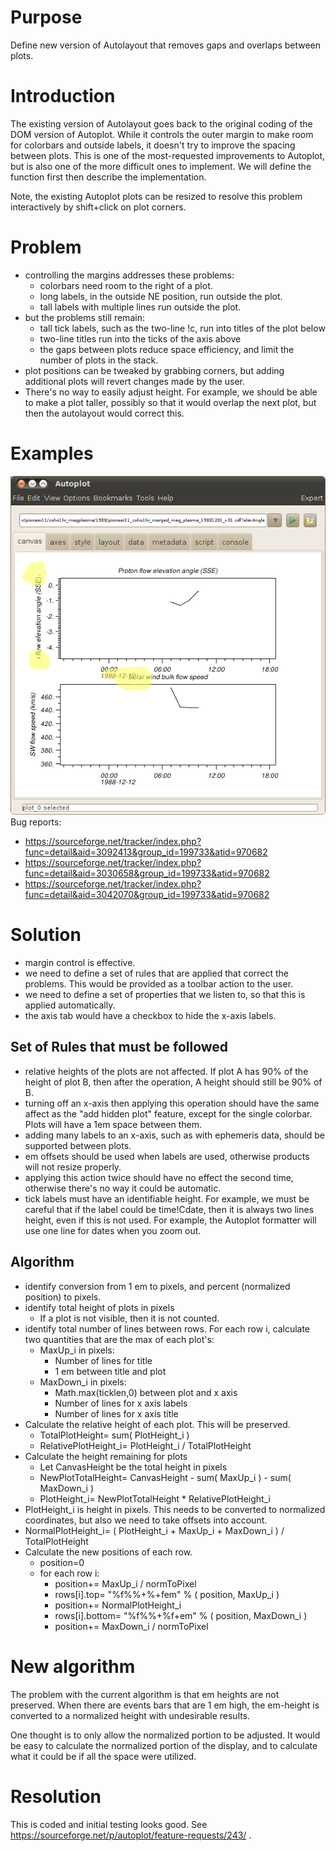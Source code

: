 # Purpose

Define new version of Autolayout that removes gaps and overlaps between
plots.

# Introduction

The existing version of Autolayout goes back to the original coding of
the DOM version of Autoplot. While it controls the outer margin to make
room for colorbars and outside labels, it doesn't try to improve the
spacing between plots. This is one of the most-requested improvements to
Autoplot, but is also one of the more difficult ones to implement. We
will define the function first then describe the implementation.

Note, the existing Autoplot plots can be resized to resolve this problem
interactively by shift+click on plot corners.

# Problem

  - controlling the margins addresses these problems:
      - colorbars need room to the right of a plot.
      - long labels, in the outside NE position, run outside the plot.
      - tall labels with multiple lines run outside the plot.
  - but the problems still remain:
      - tall tick labels, such as the two-line <time>\!c<date>, run into
        titles of the plot below
      - two-line titles run into the ticks of the axis above
      - the gaps between plots reduce space efficiency, and limit the
        number of plots in the stack.
  - plot positions can be tweaked by grabbing corners, but adding
    additional plots will revert changes made by the user.
  - There's no way to easily adjust height. For example, we should be
    able to make a plot taller, possibly so that it would overlap the
    next plot, but then the autolayout would correct this.

# Examples

![clippingLayout.jpg](clippingLayout.jpg "clippingLayout.jpg") Bug
reports:

  - <https://sourceforge.net/tracker/index.php?func=detail&aid=3092413&group_id=199733&atid=970682>
  - <https://sourceforge.net/tracker/index.php?func=detail&aid=3030658&group_id=199733&atid=970682>
  - <https://sourceforge.net/tracker/index.php?func=detail&aid=3042070&group_id=199733&atid=970682>

# Solution

  - margin control is effective.
  - we need to define a set of rules that are applied that correct the
    problems. This would be provided as a toolbar action to the user.
  - we need to define a set of properties that we listen to, so that
    this is applied automatically.
  - the axis tab would have a checkbox to hide the x-axis labels.

## Set of Rules that must be followed

  - relative heights of the plots are not affected. If plot A has 90% of
    the height of plot B, then after the operation, A height should
    still be 90% of B.
  - turning off an x-axis then applying this operation should have the
    same affect as the "add hidden plot" feature, except for the single
    colorbar. Plots will have a 1em space between them.
  - adding many labels to an x-axis, such as with ephemeris data, should
    be supported between plots.
  - em offsets should be used when labels are used, otherwise products
    will not resize properly.
  - applying this action twice should have no effect the second time,
    otherwise there's no way it could be automatic.
  - tick labels must have an identifiable height. For example, we must
    be careful that if the label could be time\!Cdate, then it is always
    two lines height, even if this is not used. For example, the
    Autoplot formatter will use one line for dates when you zoom out.

## Algorithm

  - identify conversion from 1 em to pixels, and percent (normalized
    position) to pixels.
  - identify total height of plots in pixels
      - If a plot is not visible, then it is not counted.
  - identify total number of lines between rows. For each row i,
    calculate two quantities that are the max of each plot's:
      - MaxUp\_i in pixels:
          - Number of lines for title
          - 1 em between title and plot
      - MaxDown\_i in pixels:
          - Math.max(ticklen,0) between plot and x axis
          - Number of lines for x axis labels
          - Number of lines for x axis title
  - Calculate the relative height of each plot. This will be preserved.
      - TotalPlotHeight= sum( PlotHeight\_i )
      - RelativePlotHeight\_i= PlotHeight\_i / TotalPlotHeight
  - Calculate the height remaining for plots
      - Let CanvasHeight be the total height in pixels
      - NewPlotTotalHeight= CanvasHeight - sum( MaxUp\_i ) - sum(
        MaxDown\_i )
      - PlotHeight\_i= NewPlotTotalHeight \* RelativePlotHeight\_i
  - PlotHeight\_i is height in pixels. This needs to be converted to
    normalized coordinates, but also we need to take offsets into
    account.
  - NormalPlotHeight\_i= ( PlotHeight\_i + MaxUp\_i + MaxDown\_i ) /
    TotalPlotHeight
  - Calculate the new positions of each row.
      - position=0
      - for each row i:
          - position+= MaxUp\_i / normToPixel
          - rows\[i\].top= "%f%%+%+fem" % ( position, MaxUp\_i )
          - position+= NormalPlotHeight\_i
          - rows\[i\].bottom= "%f%%+%f+em" % ( position, MaxDown\_i )
          - position+= MaxDown\_i / normToPixel

# New algorithm

The problem with the current algorithm is that em heights are not
preserved. When there are events bars that are 1 em high, the em-height
is converted to a normalized height with undesirable results.

One thought is to only allow the normalized portion to be adjusted. It
would be easy to calculate the normalized portion of the display, and to
calculate what it could be if all the space were utilized.

# Resolution

This is coded and initial testing looks good. See
<https://sourceforge.net/p/autoplot/feature-requests/243/> .

